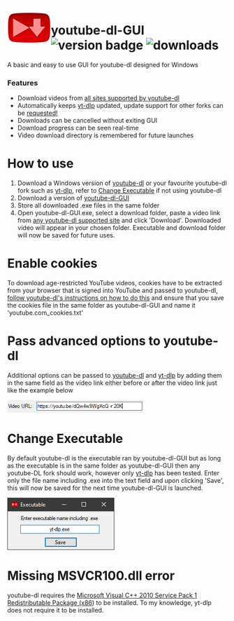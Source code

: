 <img src="https://raw.githubusercontent.com/KDunny/youtube-dl-GUI/master/youtube-dl%20GUI/Resources/final128.png" alt="logo" align="left" height="100"/>

# youtube-dl-GUI <br> ![version badge](https://img.shields.io/github/v/release/KDunny/youtube-dl-GUI?label=latest-release) ![downloads](https://img.shields.io/github/downloads/KDunny/youtube-dl-GUI/total)

A basic and easy to use GUI for youtube-dl designed for Windows

### Features
- Download videos from [all sites supported by youtube-dl](https://github.com/ytdl-org/youtube-dl/blob/master/docs/supportedsites.md)
- Automatically keeps [yt-dlp](https://github.com/yt-dlp/yt-dlp) updated, update support for other forks can be [requested!](https://github.com/KDunny/youtube-dl-GUI/issues)
- Downloads can be cancelled without exiting GUI
- Download progress can be seen real-time
- Video download directory is remembered for future launches

# How to use
1. Download a Windows version of [youtube-dl](https://github.com/ytdl-org/youtube-dl/releases) or your favourite youtube-dl fork such as [yt-dlp](https://github.com/yt-dlp/yt-dlp/releases), refer to [Change Executable](https://github.com/KDunny/youtube-dl-GUI/blob/master/README.md#change-executable) if not using youtube-dl
2. Download a version of [youtube-dl-GUI](https://github.com/KDunny/youtube-dl-GUI/releases)
3. Store all downloaded .exe files in the same folder
4. Open youtube-dl-GUI.exe, select a download folder, paste a video link from [any youtube-dl supported site](https://github.com/ytdl-org/youtube-dl/blob/master/docs/supportedsites.md) and click 'Download'. Downloaded video will appear in your chosen folder. Executable and download folder will now be saved for future uses.

# Enable cookies

To download age-restricted YouTube videos, cookies have to be extracted from your browser that is signed into YouTube and passed to youtube-dl, [follow youtube-dl's instructions on how to do this](https://github.com/ytdl-org/youtube-dl#how-do-i-pass-cookies-to-youtube-dl) and ensure that you save the cookies file in the same folder as youtube-dl-GUI and name it 'youtube.com_cookies.txt'

# Pass advanced options to youtube-dl

Additional options can be passed to [youtube-dl](https://github.com/ytdl-org/youtube-dl#options) and [yt-dlp](https://github.com/yt-dlp/yt-dlp#usage-and-options) by adding them in the same field as the video link either before or after the video link just like the example below

<img src="https://raw.githubusercontent.com/KDunny/youtube-dl-GUI/master/Advanced%20options%20example.png"/>

# Change Executable

By default youtube-dl is the executable ran by youtube-dl-GUI but as long as the executable is in the same folder as youtube-dl-GUI then any youtube-DL fork should work, however only [yt-dlp](https://github.com/yt-dlp/yt-dlp/releases) has been tested. Enter only the file name including .exe into the text field and upon clicking 'Save', this will now be saved for the next time youtube-dl-GUI is launched.

<img src="https://raw.githubusercontent.com/KDunny/youtube-dl-GUI/master/Change%20executable%20example.png"/>

# Missing MSVCR100.dll error

youtube-dl requires the [Microsoft Visual C++ 2010 Service Pack 1 Redistributable Package (x86](https://download.microsoft.com/download/1/6/5/165255E7-1014-4D0A-B094-B6A430A6BFFC/vcredist_x86.exe)) to be installed. To my knowledge, yt-dlp does not require it to be installed.
